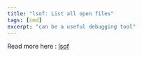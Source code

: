 ```yaml
---
title: "lsof: List all open files"
tags: [cmd]
excerpt: "can be a useful debugging tool"
---
```


Read more here : [lsof](https://copyconstruct.medium.com/lsof-f2b224eee7b5) 
